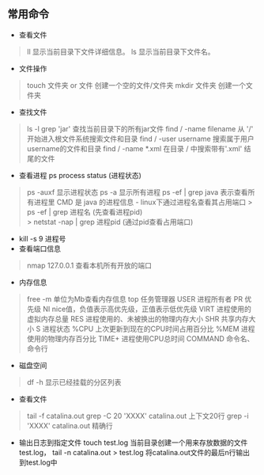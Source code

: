 ## 常用命令
- 查看文件
> ll  显示当前目录下文件详细信息。 
> ls 显示当前目录下文件名。

- 文件操作
> touch 文件夹 or 文件 创建一个空的文件/文件夹
> mkdir 文件夹 创建一个文件夹

- 查找文件
> ls -l grep 'jar' 查找当前目录下的所有jar文件
> find / -name filename 从 '/' 开始进入根文件系统搜索文件和目录
> find / -user username 搜索属于用户username的文件和目录
> find / -name *.xml 在目录 / 中搜索带有'.xml' 结尾的文件

- 查看进程 ps process status (进程状态)
> ps -auxf 显示进程状态
> ps -a 显示所有进程 
> ps -ef | grep java 表示查看所有进程里 CMD 是 java 的进程信息 
    - linux下通过进程名查看其占用端口
        > ps -ef | grep 进程名  (先查看进程pid)   
        > netstat -nap | grep 进程pid  (通过pid查看占用端口)

- kill -s 9 进程号
- 查看端口信息
> nmap 127.0.0.1 查看本机所有开放的端口

- 内存信息
> free -m  单位为Mb查看内存信息
> top     任务管理器
USER    进程所有者
PR  优先级
NI  nice值，负值表示高优先级，正值表示低优先级
VIRT    进程使用的虚拟内存总量
RES 进程使用的、未被换出的物理内存大小
SHR 共享内存大小
S   进程状态
%CPU    上次更新到现在的CPU时间占用百分比
%MEM    进程使用的物理内存百分比
TIME+   进程使用CPU总时间
COMMAND 命令名、命令行

- 磁盘空间
> df -h 显示已经挂载的分区列表 

- 查看文件
> tail -f catalina.out 
> grep -C 20 'XXXX' catalina.out  上下文20行
> grep -i  'XXXX' catalina.out  精确行
   - 输出日志到指定文件
    touch test.log  当前目录创建一个用来存放数据的文件 test.log， 
    tail -n catalina.out > test.log  将catalina.out文件的最后n行输出到test.log中 
      